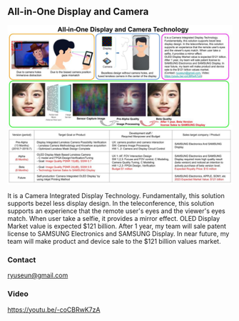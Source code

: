 ## All-in-One Display and Camera

![All-in-One Display and Camera](./All-in-One_Display_Camera_Introduction_A4_20190815.jpg)

It is a Camera Integrated Display Technology.
Fundamentally, this solution supports bezel less display design. In the teleconference, this solution supports an experience that the remote user's eyes and the viewer's eyes match. When user take a selfie, it provides a mirror effect.
OLED Display Market value is expected $121 billion. 
After 1 year, my team will sale patent license to SAMSUNG Electronics and SAMSUNG Display. In near future, my team will make product and device sale to the $121 billion values market.

### Contact
ryuseun@gmail.com
### Video
https://youtu.be/-coCBRwK7zA

